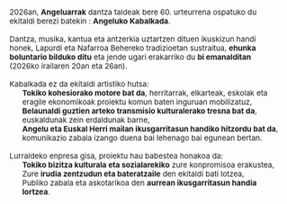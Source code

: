 <ul style="font-size: 0.95em; list-style-type:none">
  <li>2026an, <b>Angeluarrak</b> dantza taldeak bere 60. urteurrena ospatuko du ekitaldi berezi batekin : <b>Angeluko Kabalkada</b>.</li>
  <li>&nbsp;</li>
  <li>Dantza, musika, kantua eta antzerkia uztartzen dituen ikuskizun handi honek, Lapurdi eta Nafarroa Behereko tradizioetan sustraitua, <b>ehunka boluntario bilduko ditu</b> eta jende ugari erakarriko du <b>bi emanalditan</b> (2026ko irailaren 20an eta 26an).</li>
  <li>&nbsp;</li>
  <li>
    Kabalkada ez da ekitaldi artistiko hutsa:
    <ul style="list-style-type:none">
      <li><b>Tokiko kohesiorako motore bat da</b>, herritarrak, elkarteak, eskolak eta eragile ekonomikoak proiektu komun baten inguruan mobilizatuz,</li>
      <li><b>Belaunaldi guztien arteko transmisio kulturalerako tresna bat da</b>, euskaldunak zein erdaldunak barne,</li>
      <li><b>Angelu eta Euskal Herri mailan ikusgarritasun handiko hitzordu bat da</b>, komunikazio zabala izango duena bai lehenago bai egunean bertan.</li>
    </ul>
  </li>
  <li>&nbsp;</li>
  <li>
    Lurraldeko enpresa gisa, proiektu hau babestea honakoa da:
    <ul style="list-style-type:none">
      <li><b>Tokiko bizitza kulturala eta sozialarekiko</b> zure konpromisoa erakustea,</li>
      <li>Zure <b>irudia zentzudun eta bateratzaile</b> den ekitaldi bati lotzea,</li>
      <li>Publiko zabala eta askotarikoa den <b>aurrean ikusgarritasun handia lortzea</b>.</li>
    </ul>
  </li>
</ul>